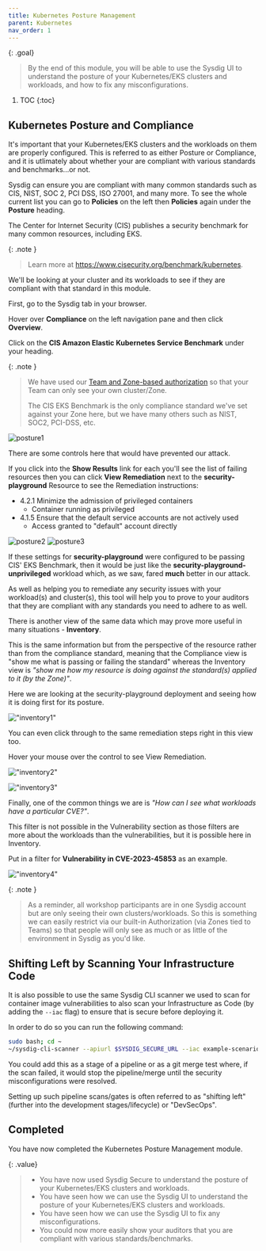```yaml
---
title: Kubernetes Posture Management
parent: Kubernetes
nav_order: 1
---
```


{: .goal}
> By the end of this module, you will be able to use the Sysdig UI to understand the posture of your Kubernetes/EKS clusters and workloads, and how to fix any misconfigurations.

1. TOC
{:toc}

## Kubernetes Posture and Compliance

It's important that your Kubernetes/EKS clusters and the workloads on them are properly configured. This is referred to as either Posture or Compliance, and it is utlimately about whether your are compliant with various standards and benchmarks...or not.

Sysdig can ensure you are compliant with many common standards such as CIS, NIST, SOC 2, PCI DSS, ISO 27001, and many more. To see the whole current list you can go to **Policies** on the left then **Policies** again under the **Posture** heading.

The Center for Internet Security (CIS) publishes a security benchmark for many common resources, including EKS. 

{: .note }
> Learn more at <https://www.cisecurity.org/benchmark/kubernetes>.

We'll be looking at your cluster and its workloads to see if they are compliant with that standard in this module.

First, go to the Sysdig tab in your browser.

Hover over **Compliance** on the left navigation pane and then click **Overview**.



Click on the **CIS Amazon Elastic Kubernetes Service Benchmark** under your heading.

{: .note }
> We have used our [Team and Zone-based authorization](https://docs.sysdig.com/en/docs/sysdig-secure/policies/zones/) so that your Team can only see your own cluster/Zone.
>
> The CIS EKS Benchmark is the only compliance standard we've set against your Zone here, but we have many others such as NIST, SOC2, PCI-DSS, etc.

![posture1]({{site.baseurl}}/assets/images/posture1.png)

There are some controls here that would have prevented our attack. 

If you click into the **Show Results** link for each you'll see the list of failing resources then you can click **View Remediation** next to the **security-playground** Resource to see the Remediation instructions:

- 4.2.1 Minimize the admission of privileged containers
    - Container running as privileged
- 4.1.5 Ensure that the default service accounts are not actively used
    - Access granted to "default" account directly

![posture2]({{site.baseurl}}/assets/images/posture2.png)
![posture3]({{site.baseurl}}/assets/images/posture3.png)

If these settings for **security-playground** were configured to be passing CIS' EKS Benchmark, then it would be just like the **security-playground-unprivileged** workload which, as we saw, fared **much** better in our attack.

As well as helping you to remediate any security issues with your workload(s) and cluster(s), this tool will help you to prove to your auditors that they are compliant with any standards you need to adhere to as well.

There is another view of the same data which may prove more useful in many situations - **Inventory**.

This is the same information but from the perspective of the resource rather than from the compliance standard, meaning that the Compliance view is "show me what is passing or failing the standard" whereas the Inventory view is *"show me how my resource is doing against the standard(s) applied to it (by the Zone)"*.

Here we are looking at the security-playground deployment and seeing how it is doing first for its posture.

!["inventory1"]({{site.baseurl}}/assets/images/inventory1.png)

You can even click through to the same remediation steps right in this view too.

Hover your mouse over the control to see View Remediation.

!["inventory2"]({{site.baseurl}}/assets/images/inventory2.png)

!["inventory3"]({{site.baseurl}}/assets/images/inventory3.png)

Finally, one of the common things we are is *"How can I see what workloads have a particular CVE?"*. 

This filter is not possible in the Vulnerability section as those filters are more about the workloads than the vulnerabilities, but it is possible here in Inventory. 

Put in a filter for **Vulnerability in CVE-2023-45853** as an example.

!["inventory4"]({{site.baseurl}}/assets/images/inventory4.png)

{: .note }
> As a reminder, all workshop participants are in one Sysdig account but are only seeing their own clusters/workloads. So this is something we can easily restrict via our built-in Authorization (via Zones tied to Teams) so that people will only see as much or as little of the environment in Sysdig as you'd like.

## Shifting Left by Scanning Your Infrastructure Code

It is also possible to use the same Sysdig CLI scanner we used to scan for container image vulnerabilities to also scan your Infrastructure as Code (by adding the `--iac` flag) to ensure that is secure before deploying it.

In order to do so you can run the following command:

```bash
sudo bash; cd ~
~/sysdig-cli-scanner --apiurl $SYSDIG_SECURE_URL --iac example-scenarios/k8s-manifests/04-security-playground-deployment.yaml
```

You could add this as a stage of a pipeline or as a git merge test where, if the scan failed, it would stop the pipeline/merge until the security misconfigurations were resolved.

Setting up such pipeline scans/gates is often referred to as "shifting left" (further into the development stages/lifecycle) or "DevSecOps".

## Completed

You have now completed the Kubernetes Posture Management module.

{: .value}
> - You have now used Sysdig Secure to understand the posture of your Kubernetes/EKS clusters and workloads.
> - You have seen how we can use the Sysdig UI to understand the posture of your Kubernetes/EKS clusters and workloads.
> - You have seen how we can use the Sysdig UI to fix any misconfigurations.
> - You could now more easily show your auditors that you are compliant with various standards/benchmarks.
